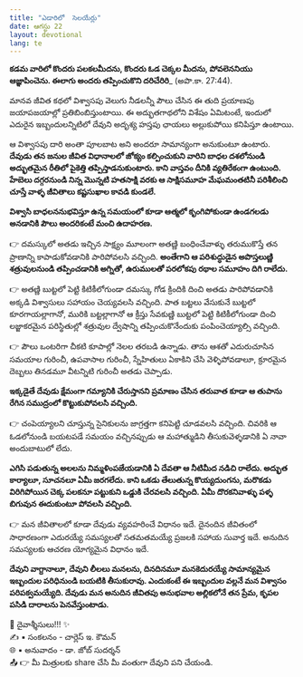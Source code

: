 ```yaml
---
title: "ఎడారిలో  సెలయేర్లు"
date: ఆగస్టు 22
layout: devotional
lang: te
---
```


**కడమ వారిలో కొందరు పలకలమీదను, కొందరు ఓడ చెక్కల మీదను, పోవలెననియు ఆజ్ఞాపించెను. ఈలాగు అందరు తప్పించుకొని దరిచేరిరి**_ (అపొ.కా. 27:44). 

మానవ జీవిత కథలో విశ్వాసపు వెలుగు నీడలన్నీ పౌలు చేసిన ఈ తుది ప్రయాణపు జయాపజయాల్లో ప్రతిబింబిస్తుంటాయి. ఈ అద్భుతగాథలోని విశేషం ఏమిటంటే, ఇందులో ఎదురైన ఇబ్బందులన్నిటిలో దేవుని అదృశ్య హస్తపు ఛాయలు అల్లుకుపోయి కనిపిస్తూ ఉంటాయి.

ఆ విశ్వాసపు దారి అంతా పూలబాట అని అందరూ సామాన్యంగా అనుకుంటూ ఉంటారు. 
**దేవుడు తన జనుల జీవిత విధానాలలో జోక్యం కల్పించుకుని వారిని బాధల దశలోనుండి అద్భుతమైన రీతిలో పైకెత్తి తప్పిస్తాడనుకుంటారు. కాని వాస్తవం దీనికి వ్యతిరేకంగా ఉంటుంది. హేబెలు దగ్గరనుండి నిన్న మొన్నటి హతసాక్షి వరకు ఆ సాక్షిసమూహ మేఘమంతటినీ పరిశీలించి చూస్తే వాళ్ళ జీవితాలు కష్టసుఖాల కావడి కుండలే.**

**విశ్వాసి బాధలననుభవిస్తూ ఉన్న సమయంలో కూడా ఆత్మలో కృంగిపోకుండా ఉండగలడు అనడానికి పౌలు అందరికంటే మంచి ఉదాహరణ.** 

👉 దమస్కులో అతడు ఇచ్చిన సాక్ష్యం మూలంగా అతణ్ణి బంధించేవాళ్ళు తరుముకొస్తే తన ప్రాణాన్ని కాపాడుకోవడానికి పారిపోవలసి వచ్చింది. **అంతేగాని ఆ పరిశుద్ధుడైన అపొస్తలుణ్ణి శత్రువులనుండి తప్పించడానికి అగ్నితో, ఉరుములతో పరలోకపు రథాల సమూహం దిగి రాలేదు.**

👉 అతణ్ణి బుట్టలో పెట్టి కిటికీలోగుండా దమస్కు గోడ క్రిందికి దించి అతడు పారిపోవడానికి అక్కడి విశ్వాసులు సహాయం చెయ్యవలసి వచ్చింది. పాత బట్టలు వేసుకునే బుట్టలో కూరగాయల్లాగానో, మురికి బట్టల్లాగానో ఆ క్రీస్తు సేవకుణ్ణి బుట్టలో పెట్టి కిటికీలోగుండా దించి లజ్జాకరమైన పరిస్థితుల్లో శత్రువుల ద్వేషాన్ని తప్పించుకొనేందుకు పంపించెయ్యాల్సి వచ్చింది.

👉 పౌలు ఒంటరిగా చీకటి కూపాల్లో నెలల తరబడి ఉన్నాడు. తాను ఆశతో ఎదురుచూసిన సమయాల గురించీ, ఉపవాసాల గురించీ, స్నేహితులు ఏకాకిని చేసి వెళ్ళిపోవడాలూ, క్రూరమైన దెబ్బలు తినడమూ వీటన్నిటి గురించీ అతడు చెప్పాడు. 

**ఇక్కడైతే దేవుడు క్షేమంగా గమ్యానికి చేరుస్తానని ప్రమాణం చేసిన తరువాత కూడా ఆ తుపాను రేగిన సముద్రంలో కొట్టుకుపోవలసి వచ్చింది.**

👉 చంపెయ్యాలని చూస్తున్న సైనికులను జాగ్రత్తగా కనిపెట్టి చూడవలసి వచ్చింది. చివరికి ఆ ఓడలోనుండి బయటపడే సమయం వచ్చినప్పుడు ఆ మహాత్ముడిని తీసుకువెళ్ళడానికి ఏ నావా అందుబాటులో లేదు. 

**ఎగిసి పడుతున్న అలలను నిమ్మళింపజేయడానికి ఏ దేవతా ఆ నీటిమీద నడిచి రాలేదు. అద్భుత కార్యాలూ, సూచనలూ ఏమీ జరగలేదు. కాని ఒకడు తేలుతున్న కొయ్యదుంగను, మరొకడు విరిగిపోయిన చెక్క పలకనూ పట్టుకుని ఒడ్డుకి చేరవలసి వచ్చింది. ఏమీ దొరకనివాళ్ళు పళ్ళ బిగువున ఈదుకుంటూ పోవలసి వచ్చింది.**

👉 మన జీవితాలలో కూడా దేవుడు వ్యవహరించే విధానం ఇదే. దైనందిన జీవితంలో సాధారణంగా ఎదురయ్యే సమస్యలతో సతమతమయ్యే ప్రజలకి సహాయ సువార్త ఇదే. అనుదిన సమస్యలకు ఆచరణ యోగ్యమైన విధానం ఇదే.

**దేవుని వాగ్దానాలూ, దేవుని లీలలు మనలను, దినదినమూ మనకెదురయ్యే సామాన్యమైన ఇబ్బందుల పరిధినుండి బయటికి తీసుకురావు. ఎందుకంటే ఈ ఇబ్బందుల వల్లనే మన విశ్వాసం పరిపక్వమయ్యేది. దేవుడు మన అనుదిన జీవితపు అనుభవాల అల్లికలోనే తన ప్రేమ, కృపల పసిడి దారాలను పెనవేస్తుంటాడు.**


<div class="blessing">🙏 <span class="bless-text">దైవాశ్శీసులు!!!</span> ✨</div>

<div class="credit">✍️ <span class="credit-text">▪ సంకలనం - చార్లెస్ ఇ. కౌమన్</span></div>
<div class="credit">🌐 <span class="credit-text">▪ అనువాదం - డా. జోబ్ సుదర్శన్</span></div>


<div class="share">📤 👉 <span class="share-text">మీ మిత్రులకు share చేసి మీ వంతుగా దేవుని పని చేయండి.</span></div>
